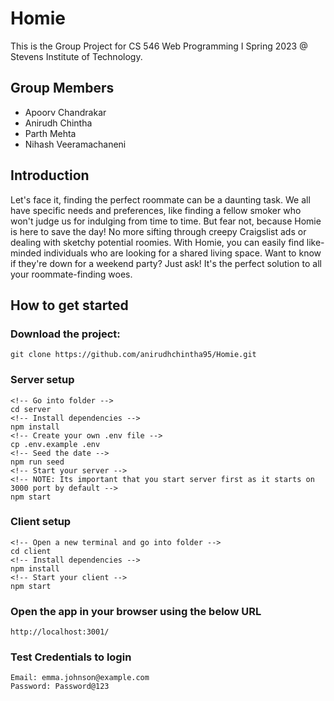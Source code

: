 # Homie
This is the Group Project for CS 546 Web Programming I Spring 2023 @ Stevens Institute of Technology.

## Group Members
- Apoorv Chandrakar
- Anirudh Chintha
- Parth Mehta
- Nihash Veeramachaneni

## Introduction
Let's face it, finding the perfect roommate can be a daunting task. We all have specific needs and preferences, like finding a fellow smoker who won't judge us for indulging from time to time. But fear not, because Homie is here to save the day! No more sifting through creepy Craigslist ads or dealing with sketchy potential roomies. With Homie, you can easily find like-minded individuals who are looking for a shared living space. Want to know if they're down for a weekend party? Just ask! It's the perfect solution to all your roommate-finding woes.

## How to get started
### Download the project:
```
git clone https://github.com/anirudhchintha95/Homie.git
```

### Server setup
```
<!-- Go into folder -->
cd server
<!-- Install dependencies -->
npm install
<!-- Create your own .env file -->
cp .env.example .env
<!-- Seed the date -->
npm run seed
<!-- Start your server -->
<!-- NOTE: Its important that you start server first as it starts on 3000 port by default -->
npm start
```

### Client setup
```
<!-- Open a new terminal and go into folder -->
cd client
<!-- Install dependencies -->
npm install
<!-- Start your client -->
npm start
```

### Open the app in your browser using the below URL
```
http://localhost:3001/
```

### Test Credentials to login
```
Email: emma.johnson@example.com
Password: Password@123
```
